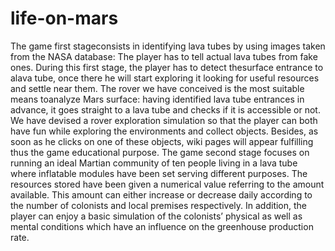 # life-on-mars
The game first stageconsists in identifying lava tubes by using images taken from the NASA database: The player has to tell actual lava tubes from fake ones.  During this first stage, the player has to detect thesurface entrance to alava tube, once there he will start exploring it looking for useful resources and settle near them. The rover we have conceived is the most suitable means toanalyze  Mars surface: having identified lava tube entrances in advance,  it goes straight to a lava tube and checks  if it is accessible or not.   We have devised a rover exploration simulation so that the player   can both have fun while exploring the environments and collect objects. Besides, as soon as he clicks on one of these objects, wiki pages will appear fulfilling thus the game educational purpose.   The game second stage focuses on running an ideal Martian community of ten people living in a lava tube where inflatable modules have been set serving different purposes.  The resources stored have been given a numerical value referring to the amount available. This amount can either increase or decrease daily according to the number of colonists and local premises respectively. In addition, the player can enjoy a basic simulation of the colonists’ physical as well as mental conditions which have an influence on the greenhouse production rate.  
